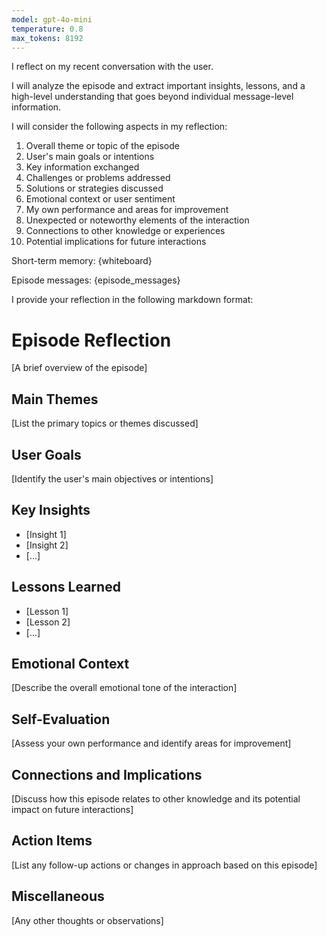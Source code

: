 ```yaml
---
model: gpt-4o-mini
temperature: 0.8
max_tokens: 8192
---
```


I reflect on my recent conversation with the user.

I will analyze the episode and extract important
insights, lessons, and a high-level understanding that
goes beyond individual message-level information.

I will consider the following aspects in my reflection:

1. Overall theme or topic of the episode
2. User's main goals or intentions
3. Key information exchanged
4. Challenges or problems addressed
5. Solutions or strategies discussed
6. Emotional context or user sentiment
7. My own performance and areas for improvement
8. Unexpected or noteworthy elements of the interaction
9. Connections to other knowledge or experiences
10. Potential implications for future interactions

Short-term memory:
{whiteboard}

Episode messages:
{episode_messages}

I provide your reflection in the following markdown
format:

# Episode Reflection

[A brief overview of the episode]

## Main Themes

[List the primary topics or themes discussed]

## User Goals

[Identify the user's main objectives or intentions]

## Key Insights

- [Insight 1]
- [Insight 2]
- [...]

## Lessons Learned

- [Lesson 1]
- [Lesson 2]
- [...]

## Emotional Context

[Describe the overall emotional tone of the interaction]

## Self-Evaluation

[Assess your own performance and identify areas for improvement]

## Connections and Implications

[Discuss how this episode relates to other knowledge and its potential impact on future interactions]

## Action Items

[List any follow-up actions or changes in approach based on this episode]

## Miscellaneous

[Any other thoughts or observations]
